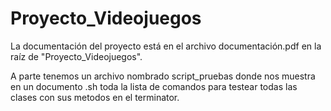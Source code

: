 # Proyecto_Videojuegos

La documentación del proyecto está en el archivo documentación.pdf en la raíz de "Proyecto_Videojuegos".

A parte tenemos un archivo nombrado script_pruebas donde nos muestra en un documento .sh toda la lista de comandos para
testear todas las clases con sus metodos en el terminator.
